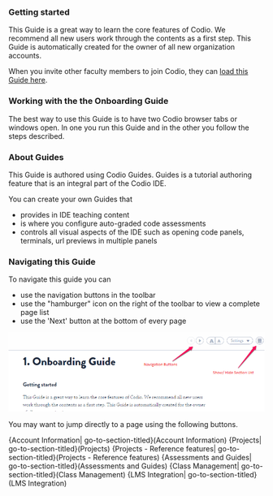### Getting started
This Guide is a great way to learn the core features of Codio. We recommend all new users work through the contents as a first step. This Guide is automatically created for the owner of all new organization accounts.

When you invite other faculty members to join Codio, they can [load this Guide here](https://codio.com/home/starter-packs/486ffcd2-c573-4fee-bfaf-dae54db9e4fb/).

### Working with the the Onboarding Guide
The best way to use this Guide is to have two Codio browser tabs or windows open. In one you run this Guide and in the other you follow the steps described.

### About Guides
This Guide is authored using Codio Guides. Guides is a tutorial authoring feature that is an integral part of the Codio IDE. 

You can create your own Guides that 

- provides in IDE teaching content
- is where you configure auto-graded code assessments
- controls all visual aspects of the IDE such as opening code panels, terminals, url previews in multiple panels

### Navigating this Guide
To navigate this guide you can 

- use the navigation buttons in the toolbar
- use the "hamburger" icon on the right of the toolbar to view a complete page list 
- use the 'Next' button at the bottom of every page

![](.guides/img/navigation.png)


You may want to jump directly to a page using the following buttons.

{Account Information| go-to-section-titled}(Account Information)
{Projects| go-to-section-titled}(Projects)
{Projects - Reference features| go-to-section-titled}(Projects - Reference features)
{Assessments and Guides| go-to-section-titled}(Assessments and Guides)
{Class Management| go-to-section-titled}(Class Management)
{LMS Integration| go-to-section-titled}(LMS Integration)

